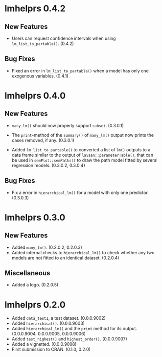 # lmhelprs 0.4.2

## New Features

- Users can request confidence
  intervals when using
  `lm_list_to_partable()`. (0.4.2)

## Bug Fixes

- Fixed an error in `lm_list_to_partable()`
  when a model has only one exogenous
  variables. (0.4.1)

# lmhelprs 0.4.0

## New Features

- `many_lm()` should now properly
  support `subset`. (0.3.0.1)

- The `print`-method of the `summary()`
  of `many_lm()` output now prints
  the cases removed, if any. (0.3.0.1)

- Added `lm_list_to_partable()` to
  converted a list of `lm()` outputs
  to a data frame similar to the output
  of `lavaan::parameterTable()`, that
  can be used in `semPlot::semPaths()`
  to draw the path model fitted by
  several regression models.
  (0.3.0.2, 0.3.0.4)

## Bug Fixes

- Fix a error in `hierarchical_lm()`
  for a model with only one predictor.
  (0.3.0.3)

# lmhelprs 0.3.0

## New Features

- Added `many_lm()`. (0.2.0.2, 0.2.0.3)
- Added internal checks to `hierarchical_lm()`
  to check whether any two models are
  not fitted to an identical dataset.
  (0.2.0.4)

## Miscellaneous

- Added a logo. (0.2.0.5)

# lmhelprs 0.2.0

- Added `data_test1`, a test dataset. (0.0.0.9002)
- Added `hierarchical()`. (0.0.0.9003)
- Added `hierarchical_lm()` and the
  `print` method for its output. (0.0.0.9004, 0.0.0.9005, 0.0.0.9006)
- Added `test_highest()` and
  `highest_order()`. (0.0.0.9007)
- Added a vignetted. (0.0.0.9008)
- First submission to CRAN. (0.1.0, 0.2.0)

